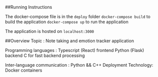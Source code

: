 ##Running Instructions
    
The docker-compose file is in the `deploy` folder
`docker-compose build` to build the application
`docker-compose up` to run the application

The application is hosted on `localhost:3000`



##Overview
Topic : Note taking and emotion tracker application

Programming languages : 
    Typescript (React) frontend
    Python (Flask) backend 
    C for fast backend processing

Inter-language communication : Python && C++
Deployment Technology: Docker containers
